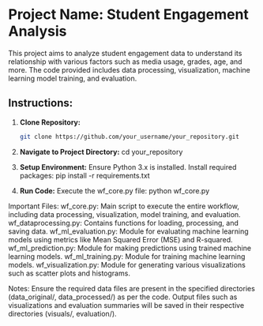 # Project Name: Student Engagement Analysis

This project aims to analyze student engagement data to understand its relationship with various factors such as media usage, grades, age, and more. The code provided includes data processing, visualization, machine learning model training, and evaluation.

## Instructions:

1. **Clone Repository:**
   ```bash
   git clone https://github.com/your_username/your_repository.git

2. **Navigate to Project Directory:**
   cd your_repository

3. **Setup Environment:**
   Ensure Python 3.x is installed.
   Install required packages:
   pip install -r requirements.txt

4. **Run Code:**
   Execute the wf_core.py file:
   python wf_core.py

Important Files:
wf_core.py: Main script to execute the entire workflow, including data processing, visualization, model training, and evaluation.
wf_dataprocessing.py: Contains functions for loading, processing, and saving data.
wf_ml_evaluation.py: Module for evaluating machine learning models using metrics like Mean Squared Error (MSE) and R-squared.
wf_ml_prediction.py: Module for making predictions using trained machine learning models.
wf_ml_training.py: Module for training machine learning models.
wf_visualization.py: Module for generating various visualizations such as scatter plots and histograms.

Notes:
Ensure the required data files are present in the specified directories (data_original/, data_processed/) as per the code.
Output files such as visualizations and evaluation summaries will be saved in their respective directories (visuals/, evaluation/).
